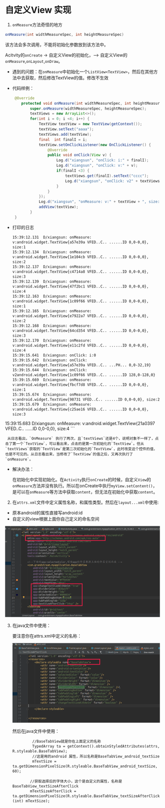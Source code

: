 # 自定义View 实现

1.  `onMeasure`方法奇怪的地方
   
   ```java
onMeasure(int widthMeasureSpec, int heightMeasureSpec)
   ```

   该方法会多次调用，不能将初始化参数放到该方法中。

   Acitvity的`onCreate` -> 自定义View的初始化，--> 自定义View的`onMeasure`,`onLayout`,`onDraw`。

   - 遇到的问题：在`onMeasure`中初始化一个`ListView<TextView>`，然后在其他方法中去获取，然后修改TextView的值。修改不生效

   - 代码样例：
   
     ```java
      @Override
         protected void onMeasure(int widthMeasureSpec, int heightMeasureSpec) {
             super.onMeasure(widthMeasureSpec, heightMeasureSpec);
             textViews = new ArrayList<>();
             for(int i = 0; i <4; i++) {
                 TextView textView = new TextView(getContext());
                 textView.setText("aaaa");
                 textViews.add(textView);
                 final  int finalI = i;
                 textView.setOnClickListener(new OnClickListener() {
                     @Override
                     public void onClick(View v) {
                         Log.d("xiangsun", "onClick: i:" + finalI);
                         Log.d("xiangsun", "onClick: v:" + v);
                         if(finalI <3) {
                             textViews.get(finalI).setText("cccc");
                             Log.d("xiangsun", "onClick: v2" + textViews.get(finalI));
                         }
                     }
                 });
                 Log.d("xiangsun", "onMeasure: v:" + textView + ", size:" + textViews.size());
                 addView(textView);
             }
      }
     ```

   - 打印的日志
   
     ```log
     15:39:12.131  D/xiangsun: onMeasure: v:android.widget.TextView{a57e39a VFED..C.. ......ID 0,0-0,0}, size:1
     15:39:12.134  D/xiangsun: onMeasure: v:android.widget.TextView{1e104cb VFED..C.. ......ID 0,0-0,0}, size:2
     15:39:12.137  D/xiangsun: onMeasure: v:android.widget.TextView{c4714a8 VFED..C.. ......ID 0,0-0,0}, size:3
     15:39:12.139  D/xiangsun: onMeasure: v:android.widget.TextView{47f2bc1 VFED..C.. ......ID 0,0-0,0}, size:4
     15:39:12.163  D/xiangsun: onMeasure: v:android.widget.TextView{1c09f66 VFED..C.. ......ID 0,0-0,0}, size:1
     15:39:12.165  D/xiangsun: onMeasure: v:android.widget.TextView{e7922a7 VFED..C.. ......ID 0,0-0,0}, size:2
     15:39:12.168  D/xiangsun: onMeasure: v:android.widget.TextView{64cd354 VFED..C.. ......ID 0,0-0,0}, size:3
     15:39:12.170  D/xiangsun: onMeasure: v:android.widget.TextView{e11c2fd VFED..C.. ......ID 0,0-0,0}, size:4
     15:39:15.641  D/xiangsun: onClick: i:0
     15:39:15.642  D/xiangsun: onClick: v:android.widget.TextView{a57e39a VFED..C.. ...PH... 0,0-32,19}
     15:39:15.644  D/xiangsun: onClick: v2android.widget.TextView{1c09f66 VFED..C.. ......ID 128,0-128,0}
     15:39:15.669  D/xiangsun: onMeasure: v:android.widget.TextView{fbcf7d8 VFED..C.. ......ID 0,0-0,0}, size:1
     15:39:15.674  D/xiangsun: onMeasure: v:android.widget.TextView{98731 VFED..C.. ......ID 0,0-0,0}, size:2
     15:39:15.679  D/xiangsun: onMeasure: v:android.widget.TextView{c25ae16 VFED..C.. ......ID 0,0-0,0}, size:3
  15:39:15.683  D/xiangsun: onMeasure: v:android.widget.TextView{21a0397 VFED..C.. ......ID 0,0-0,0}, size:4
     ```
   
     从日志看出，`OnMeasure` 执行了两次，且`textViews`还是4个，说明对象不一样了，点击了第一个`TextView`，可以看出来，点击的是第一次初始化的`TextView`。但从`textViews`获取的`TextView`是第二次初始化的`TextView`，此时改变这个控件的值，也是不可见的。从日志看出来，当修改了`TextView`的值之后，又再次执行了`onMeasure`。
     
   - 解决办法：
   
     在初始化中实现初始化。在`Activity`执行`onCreate`的时候，自定义`View`的`onMeasure`方法并没有执行。所以在onCreate中执行`myView.setContent()`，是可以在`onMeasure`等方法中获取`content`，但无法在初始化中获取`content`。
   
2.  在`attrs.xml`文件中定义属性名称，和属性类型。然后在`layout...xml`中使用:

   - 原本android的属性直接写android:id
   - 自定义的view根据上面你自己定义的命名空间

   ![1574323910976](https://github.com/lazysunshinesmile/AndroidExample/blob/master/MyCreatedView/1574323910976.png)

3. 在java文件中使用：

   要注意你在attrs.xml中定义的名称：

   ![1574324109544](https://github.com/lazysunshinesmile/AndroidExample/blob/master/MyCreatedView/1574324109544.png)

   然后在java文件中使用：

   ```
    		//BaseTabView就是你在上面定义的名称
    		TypedArray ta = getContext().obtainStyledAttributes(attrs, R.styleable.BaseTabView);
    		//这是用的android 属性，所以名称是BaseTabView_android_textSize
    		mTextSize = ta.getDimensionPixelSize(R.styleable.BaseTabView_android_textSize, 60);
   
           //获取选择后的字体大小，这个是自定义的属性，名称是BaseTabView_textSizeAfterClick
           mTextSizeAfterClick = ta.getDimensionPixelSize(R.styleable.BaseTabView_textSizeAfterClick, (int) mTextSize);
   ```

   
